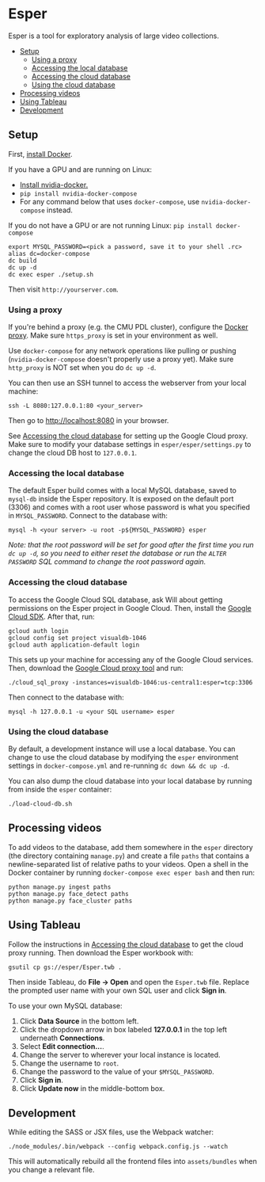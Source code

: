 # Esper

Esper is a tool for exploratory analysis of large video collections.

* [Setup](https://github.com/scanner-research/esper#setup)
  * [Using a proxy](https://github.com/scanner-research/esper#using-a-proxy)
  * [Accessing the local database](https://github.com/scanner-research/esper#accessing-the-local-database)
  * [Accessing the cloud database](https://github.com/scanner-research/esper#accessing-the-cloud-database)
  * [Using the cloud database](https://github.com/scanner-research/esper#using-the-cloud-database)
* [Processing videos](https://github.com/scanner-research/esper#processing-videos)
* [Using Tableau](https://github.com/scanner-research/esper#using-tableau)
* [Development](https://github.com/scanner-research/esper#development)

## Setup
First, [install Docker](https://docs.docker.com/engine/installation/#supported-platforms).

If you have a GPU and are running on Linux:
* [Install nvidia-docker.](https://github.com/NVIDIA/nvidia-docker#quick-start)
* `pip install nvidia-docker-compose`
* For any command below that uses `docker-compose`, use `nvidia-docker-compose` instead.

If you do not have a GPU or are not running Linux: `pip install docker-compose`
```
export MYSQL_PASSWORD=<pick a password, save it to your shell .rc>
alias dc=docker-compose
dc build
dc up -d
dc exec esper ./setup.sh
```

Then visit `http://yourserver.com`.


### Using a proxy

If you're behind a proxy (e.g. the CMU PDL cluster), configure the [Docker proxy](https://docs.docker.com/engine/admin/systemd/#http-proxy). Make sure `https_proxy` is set in your environment as well.

Use `docker-compose` for any network operations like pulling or pushing (`nvidia-docker-compose` doesn't properly use a proxy yet). Make sure `http_proxy` is NOT set when you do `dc up -d`.

You can then use an SSH tunnel to access the webserver from your local machine:
```
ssh -L 8080:127.0.0.1:80 <your_server>
```

Then go to [http://localhost:8080](http://localhost:8080) in your browser.

See [Accessing the cloud database](https://github.com/scanner-research/esper#accessing-the-cloud-database) for setting up the Google Cloud proxy. Make sure to modify your database settings in `esper/esper/settings.py` to change the cloud DB host to `127.0.0.1`.


### Accessing the local database
The default Esper build comes with a local MySQL database, saved to `mysql-db` inside the Esper repository. It is exposed on the default port (3306) and comes with a root user whose password is what you specified in `MYSQL_PASSWORD`. Connect to the database with:
```
mysql -h <your server> -u root -p${MYSQL_PASSWORD} esper
```

_Note: that the root password will be set for good after the first time you run `dc up -d`, so you need to either reset the database or run the `ALTER PASSWORD` SQL command to change the root password again._


### Accessing the cloud database
To access the Google Cloud SQL database, ask Will about getting permissions on the Esper project in Google Cloud. Then, install the [Google Cloud SDK](https://cloud.google.com/sdk/downloads). After that, run:
```
gcloud auth login
gcloud config set project visualdb-1046
gcloud auth application-default login
```

This sets up your machine for accessing any of the Google Cloud services. Then, download the [Google Cloud proxy tool](https://cloud.google.com/sql/docs/mysql/connect-admin-proxy#install) and run:
```
./cloud_sql_proxy -instances=visualdb-1046:us-central1:esper=tcp:3306
```

Then connect to the database with:
```
mysql -h 127.0.0.1 -u <your SQL username> esper
```

### Using the cloud database

By default, a development instance will use a local database. You can change to use the cloud database by modifying the `esper` environment settings in `docker-compose.yml` and re-running `dc down && dc up -d`.

You can also dump the cloud database into your local database by running from inside the `esper` container:

```
./load-cloud-db.sh
```

## Processing videos

To add videos to the database, add them somewhere in the `esper` directory (the directory containing `manage.py`) and create a file `paths` that contains a newline-separated list of relative paths to your videos. Open a shell in the Docker container by running `docker-compose exec esper bash` and then run:
```
python manage.py ingest paths
python manage.py face_detect paths
python manage.py face_cluster paths
```


## Using Tableau
Follow the instructions in [Accessing the cloud database](https://github.com/scanner-research/esper#accessing-the-cloud-database) to get the cloud proxy running. Then download the Esper workbook with:

```
gsutil cp gs://esper/Esper.twb .
```

Then inside Tableau, do **File -> Open** and open the `Esper.twb` file. Replace the prompted user name with your own SQL user and click **Sign in**.

To use your own MySQL database:
1. Click **Data Source** in the bottom left.
2. Click the dropdown arrow in box labeled **127.0.0.1** in the top left underneath **Connections**.
3. Select **Edit connection...**.
4. Change the server to wherever your local instance is located.
5. Change the username to `root`.
6. Change the password to the value of your `$MYSQL_PASSWORD`.
7. Click **Sign in**.
8. Click **Update now** in the middle-bottom box.


## Development

While editing the SASS or JSX files, use the Webpack watcher:
```
./node_modules/.bin/webpack --config webpack.config.js --watch
```

This will automatically rebuild all the frontend files into `assets/bundles` when you change a relevant file.
